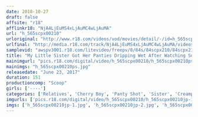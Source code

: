 ```yaml
---
date: 2018-10-27
draft: false
affsite: "r18"
afflinkr18: "NjA4LjEuMS4xLjAuMC4wLjAuMA"
url: "h_565scpx00210"
urloriginal: "http://www.r18.com/videos/vod/movies/detail/-/id=h_565scpx00210"
urlfinal: "http://media.r18.com/track/NjA4LjEuMS4xLjAuMC4wLjAuMA/videos/vod/movies/detail/-/id=h_565scpx00210"
samplevid: "awspv3001.r18.com/litevideo/freepv/8/84s/84scpx210/84scpx210_dmb_w.mp4"
title: "My Little Sister Got Her Panties Dripping Wet After Watching Some Incest AV!! I'm A Cherry Boy And I Was Hiding Some Brother And Sister AV Videos, But My Little Sister Found Them, And When I Peeked Under Her Skirt, I Found Out Her Panties Were So Wet She May As Well Have Pissed Herself! When I Found Out That She Was Even More Perverted Than Me, We Had Our First Try At Sex"
mainimgurl: "pics.r18.com/digital/video/h_565scpx00210/h_565scpx00210ps.jpg"
mainimgs: "h_565scpx00210ps.jpg"
releasedate: "June 23, 2017"
duration: 151
productioncomp: "Scoop"
girls: ['----']
categories: ['Relatives', 'Cherry Boy', 'Panty Shot', 'Sister', 'Creampie', 'Hi-Def']
imgurls: ['pics.r18.com/digital/video/h_565scpx00210/h_565scpx00210jp-1.jpg', 'pics.r18.com/digital/video/h_565scpx00210/h_565scpx00210jp-2.jpg', 'pics.r18.com/digital/video/h_565scpx00210/h_565scpx00210jp-3.jpg', 'pics.r18.com/digital/video/h_565scpx00210/h_565scpx00210jp-4.jpg', 'pics.r18.com/digital/video/h_565scpx00210/h_565scpx00210jp-5.jpg', 'pics.r18.com/digital/video/h_565scpx00210/h_565scpx00210jp-6.jpg', 'pics.r18.com/digital/video/h_565scpx00210/h_565scpx00210jp-7.jpg', 'pics.r18.com/digital/video/h_565scpx00210/h_565scpx00210jp-8.jpg', 'pics.r18.com/digital/video/h_565scpx00210/h_565scpx00210jp-9.jpg', 'pics.r18.com/digital/video/h_565scpx00210/h_565scpx00210jp-10.jpg', 'pics.r18.com/digital/video/h_565scpx00210/h_565scpx00210jp-11.jpg', 'pics.r18.com/digital/video/h_565scpx00210/h_565scpx00210jp-12.jpg', 'pics.r18.com/digital/video/h_565scpx00210/h_565scpx00210jp-13.jpg', 'pics.r18.com/digital/video/h_565scpx00210/h_565scpx00210jp-14.jpg', 'pics.r18.com/digital/video/h_565scpx00210/h_565scpx00210jp-15.jpg', 'pics.r18.com/digital/video/h_565scpx00210/h_565scpx00210jp-16.jpg', 'pics.r18.com/digital/video/h_565scpx00210/h_565scpx00210jp-17.jpg', 'pics.r18.com/digital/video/h_565scpx00210/h_565scpx00210jp-18.jpg', 'pics.r18.com/digital/video/h_565scpx00210/h_565scpx00210jp-19.jpg', 'pics.r18.com/digital/video/h_565scpx00210/h_565scpx00210jp-20.jpg']
imgs: ['h_565scpx00210jp-1.jpg', 'h_565scpx00210jp-2.jpg', 'h_565scpx00210jp-3.jpg', 'h_565scpx00210jp-4.jpg', 'h_565scpx00210jp-5.jpg', 'h_565scpx00210jp-6.jpg', 'h_565scpx00210jp-7.jpg', 'h_565scpx00210jp-8.jpg', 'h_565scpx00210jp-9.jpg', 'h_565scpx00210jp-10.jpg', 'h_565scpx00210jp-11.jpg', 'h_565scpx00210jp-12.jpg', 'h_565scpx00210jp-13.jpg', 'h_565scpx00210jp-14.jpg', 'h_565scpx00210jp-15.jpg', 'h_565scpx00210jp-16.jpg', 'h_565scpx00210jp-17.jpg', 'h_565scpx00210jp-18.jpg', 'h_565scpx00210jp-19.jpg', 'h_565scpx00210jp-20.jpg']
---
```

